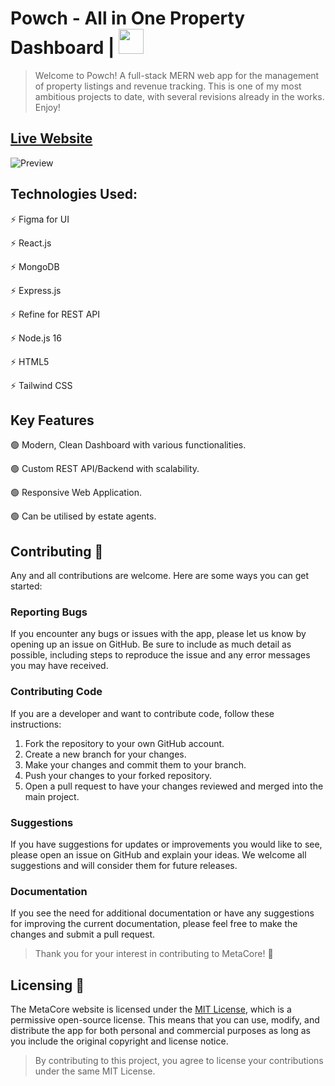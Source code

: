 # Powch - All in One Property Dashboard    | <img src="https://res.cloudinary.com/dynzklhmr/image/upload/v1683548757/logo_zqdb2h.png" width="40" height="40">

>Welcome to Powch! A full-stack MERN web app for the management of property listings and revenue tracking. This is one of my most ambitious projects to date, with several revisions already in the works. Enjoy!

## [Live Website](https://powch.netlify.app/)

![Preview](https://res.cloudinary.com/dynzklhmr/image/upload/v1683548140/Powch_Mockup_aeraxn.png)

## Technologies Used:

:zap: Figma for UI

:zap: React.js

:zap: MongoDB

:zap: Express.js

:zap: Refine for REST API

:zap: Node.js 16

:zap: HTML5

:zap: Tailwind CSS


## Key Features

:green_circle:  Modern, Clean Dashboard with various functionalities.

:green_circle:  Custom REST API/Backend with scalability.

:green_circle:  Responsive Web Application.

:green_circle:  Can be utilised by estate agents.


## Contributing  :open_hands:

Any and all contributions are welcome. Here are some ways you can get started:

### Reporting Bugs

If you encounter any bugs or issues with the app, please let us know by opening up an issue on GitHub. Be sure to include as much detail as possible, including steps to reproduce the issue and any error messages you may have received.

### Contributing Code

If you are a developer and want to contribute code, follow these instructions:

1. Fork the repository to your own GitHub account.
2. Create a new branch for your changes.
3. Make your changes and commit them to your branch.
4. Push your changes to your forked repository.
5. Open a pull request to have your changes reviewed and merged into the main project.

### Suggestions

If you have suggestions for updates or improvements you would like to see, please open an issue on GitHub and explain your ideas. We welcome all suggestions and will consider them for future releases.

### Documentation

If you see the need for additional documentation or have any suggestions for improving the current documentation, please feel free to make the changes and submit a pull request.

>Thank you for your interest in contributing to MetaCore! :pray:


## Licensing  :scroll:

The MetaCore website is licensed under the [MIT License](https://opensource.org/license/mit/), which is a permissive open-source license. This means that you can use, modify, and distribute the app for both personal and commercial purposes as long as you include the original copyright and license notice.

>By contributing to this project, you agree to license your contributions under the same MIT License.
